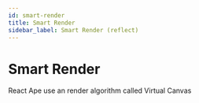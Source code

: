 ```yaml
---
id: smart-render
title: Smart Render
sidebar_label: Smart Render (reflect)
---
```


# Smart Render

React Ape use an render algorithm called Virtual Canvas
